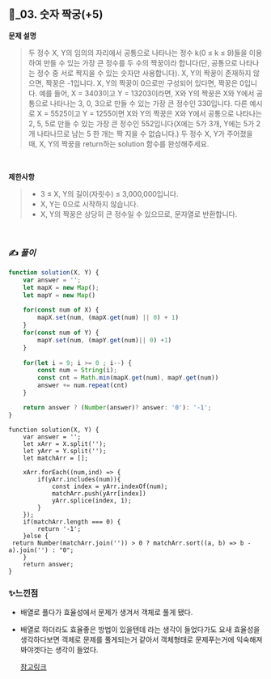 ## 🔎_03. 숫자 짝궁(+5)


<b>문제 설명</b>
</br>
> 두 정수 X, Y의 임의의 자리에서 공통으로 나타나는 정수 k(0 ≤ k ≤ 9)들을 이용하여 만들 수 있는 가장 큰 정수를 두 수의 짝꿍이라 합니다(단, 공통으로 나타나는 정수 중 서로 짝지을 수 있는 숫자만 사용합니다). X, Y의 짝꿍이 존재하지 않으면, 짝꿍은 -1입니다. X, Y의 짝꿍이 0으로만 구성되어 있다면, 짝꿍은 0입니다.
> 예를 들어, X = 3403이고 Y = 13203이라면, X와 Y의 짝꿍은 X와 Y에서 공통으로 나타나는 3, 0, 3으로 만들 수 있는 가장 큰 정수인 330입니다. 다른 예시로 X = 5525이고 Y = 1255이면 X와 Y의 짝꿍은 X와 Y에서 공통으로 나타나는 2, 5, 5로 만들 수 있는 가장 큰 정수인 552입니다(X에는 5가 3개, Y에는 5가 2개 나타나므로 남는 5 한 개는 짝 지을 수 없습니다.)
> 두 정수 X, Y가 주어졌을 때, X, Y의 짝꿍을 return하는 solution 함수를 완성해주세요.



</br>

<b>제한사항</b>
>- 3 ≤ X, Y의 길이(자릿수) ≤ 3,000,000입니다.
>- X, Y는 0으로 시작하지 않습니다.
>- X, Y의 짝꿍은 상당히 큰 정수일 수 있으므로, 문자열로 반환합니다.

<br>

### ✍️ _풀이_

```js
function solution(X, Y) {
    var answer = '';
    let mapX = new Map();
    let mapY = new Map()
    
    for(const num of X) {
        mapX.set(num, (mapX.get(num) || 0) + 1)
    }
    for(const num of Y) {
        mapY.set(num, (mapY.get(num)|| 0) +1)
    }
    
    for(let i = 9; i >= 0 ; i--) {
        const num = String(i);
        const cnt = Math.min(mapX.get(num), mapY.get(num))
        answer += num.repeat(cnt)
    }

    return answer ? (Number(answer)? answer: '0'): '-1';
}

```

```
function solution(X, Y) {
    var answer = '';
    let xArr = X.split('');
    let yArr = Y.split('');
    let matchArr = [];
    
    xArr.forEach((num,ind) => {
        if(yArr.includes(num)){
            const index = yArr.indexOf(num);
            matchArr.push(yArr[index])
            yArr.splice(index, 1);
        }
    });
    if(matchArr.length === 0) {
        return '-1';
    }else {
 return Number(matchArr.join('')) > 0 ? matchArr.sort((a, b) => b - a).join('') : "0";
    }
    return answer;
}
```

### ✨느낀점
- 배열로 풀다가 효율성에서 문제가 생겨서 객체로 풀게 됐다.
- 배열로 하더라도 효율좋은 방법이 있을텐데 라는 생각이 들었다가도 요새 효율성을 생각하다보면 객체로 문제를 풀게되는거 같아서 객체형태로 문제푸는거에 익숙해져봐야겟다는 생각이 들었다.

  <a href="https://chamdom.blog/pg1-131128/">참고링크</a>

 
